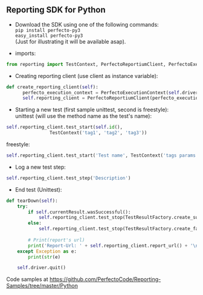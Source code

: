 ## Reporting SDK for Python

- Download the SDK using one of the following commands: <br/>
`pip install perfecto-py3`<br/>
`easy_install perfecto-py3`<br/>
 (Just for illustrating it will be available asap).
 
- imports: 
```python
from reporting import TestContext, PerfectoReportiumClient, PerfectoExecutionContext, TestResultFactory
```

- Creating reporting client (use client as instance variable):
 ```Python
def create_reporting_client(self):
       perfecto_execution_context = PerfectoExecutionContext(self.driver)
       self.reporting_client = PerfectoReportiumClient(perfecto_execution_context)
```

- Starting a new test (first sample unittest, second is freestyle):<br/>
unittest (will use the method name as the test's name):
```python
self.reporting_client.test_start(self.id(),
                TestContext('tag1', 'tag2', 'tag3'))
```
freestyle: 
```python
self.reporting_client.test_start('Test name', TestContext('tags params'))
```

- Log a new test step:<br/>
```python
self.reporting_client.test_step('Description')
```

- End test (Unittest): <br/>
```python
def tearDown(self):
    try:
        if self.currentResult.wasSuccessful():
            self.reporting_client.test_stop(TestResultFactory.create_success())
        else:
            self.reporting_client.test_stop(TestResultFactory.create_failure(self.currentResult.errors,
                                                                             self.currentResult.failures))
        # Print(report's url)
        print('Report-Url: ' + self.reporting_client.report_url() + '\n')
    except Exception as e:
        print(str(e)

    self.driver.quit()
```

Code samples at https://github.com/PerfectoCode/Reporting-Samples/tree/master/Python